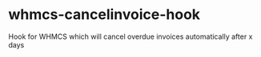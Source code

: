 # whmcs-cancelinvoice-hook
Hook for WHMCS which will cancel overdue invoices automatically after x days
